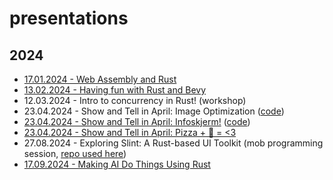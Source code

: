 # presentations

## 2024

- [17.01.2024 - Web Assembly and Rust](./slides/2024-01-17-rust-webassembly.md)
- [13.02.2024 - Having fun with Rust and Bevy](./slides/2024-02-13-rust-bevy.pdf)
- 12.03.2024 - Intro to concurrency in Rust! (workshop)
- 23.04.2024 - Show and Tell in April: Image Optimization ([code](https://github.com/rosvik/img.248.no))
- [23.04.2024 - Show and Tell in April: Infoskjerm!](./slides/2024-04-23-infoskjerm.pdf) ([code](https://github.com/Knowit-Objectnet/infoskjerm-trondheim))
- [23.04.2024 - Show and Tell in April: Pizza + 🦀 = <3](./slides/2024-04-23-pizza-and-rust.pdf)
- 27.08.2024 - Exploring Slint: A Rust-based UI Toolkit (mob programming session, [repo used here](https://github.com/rust-trondheim/rust-trondheim-meetup-ui))
- [17.09.2024 - Making AI Do Things Using Rust](./slides/2024-09-17-ai-doing-things-using-rust.pdf)
